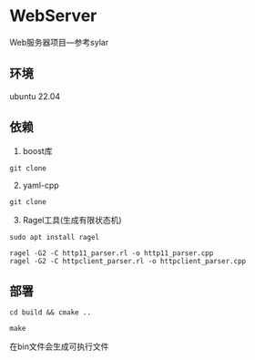 # WebServer
Web服务器项目—参考sylar

## 环境
ubuntu 22.04 

## 依赖
1. boost库
```
git clone 
```
2. yaml-cpp
```
git clone
```
3. Ragel工具(生成有限状态机)
```
sudo apt install ragel
```
```
ragel -G2 -C http11_parser.rl -o http11_parser.cpp
ragel -G2 -C httpclient_parser.rl -o httpclient_parser.cpp
```


## 部署
```
cd build && cmake ..
```
```
make
```
在bin文件会生成可执行文件
